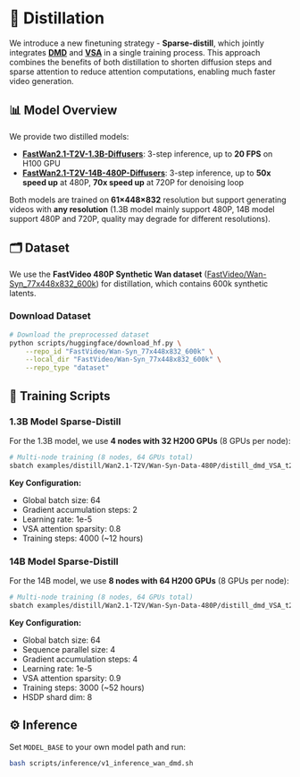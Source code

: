 # 🎯 Distillation

We introduce a new finetuning strategy - **Sparse-distill**, which jointly integrates **[DMD](https://arxiv.org/abs/2405.14867)** and **[VSA](https://arxiv.org/abs/2505.13389)** in a single training process. This approach combines the benefits of both distillation to shorten diffusion steps and sparse attention to reduce attention computations, enabling much faster video generation.

## 📊 Model Overview

We provide two distilled models:

- **[FastWan2.1-T2V-1.3B-Diffusers](https://huggingface.co/FastVideo/FastWan2.1-T2V-1.3B-Diffusers)**: 3-step inference, up to **20 FPS** on H100 GPU
- **[FastWan2.1-T2V-14B-480P-Diffusers](https://huggingface.co/FastVideo/FastWan2.1-T2V-14B-480P-Diffusers)**: 3-step inference, up to **50x speed up** at 480P, **70x speed up** at 720P for denoising loop

Both models are trained on **61×448×832** resolution but support generating videos with **any resolution** (1.3B  model mainly support 480P, 14B model support 480P and 720P, quality may degrade for different resolutions).

## 🗂️ Dataset

We use the **FastVideo 480P Synthetic Wan dataset** ([FastVideo/Wan-Syn_77x448x832_600k](https://huggingface.co/datasets/FastVideo/Wan-Syn_77x448x832_600k)) for distillation, which contains 600k synthetic latents.

### Download Dataset

```bash
# Download the preprocessed dataset
python scripts/huggingface/download_hf.py \
    --repo_id "FastVideo/Wan-Syn_77x448x832_600k" \
    --local_dir "FastVideo/Wan-Syn_77x448x832_600k" \
    --repo_type "dataset"
```

## 🚀 Training Scripts

### 1.3B Model Sparse-Distill

For the 1.3B model, we use **4 nodes with 32 H200 GPUs** (8 GPUs per node):

```bash
# Multi-node training (8 nodes, 64 GPUs total)
sbatch examples/distill/Wan2.1-T2V/Wan-Syn-Data-480P/distill_dmd_VSA_t2v_1.3B.slurm
```

**Key Configuration:**
- Global batch size: 64
- Gradient accumulation steps: 2
- Learning rate: 1e-5
- VSA attention sparsity: 0.8
- Training steps: 4000 (~12 hours)

### 14B Model Sparse-Distill

For the 14B model, we use **8 nodes with 64 H200 GPUs** (8 GPUs per node):

```bash
# Multi-node training (8 nodes, 64 GPUs total)
sbatch examples/distill/Wan2.1-T2V/Wan-Syn-Data-480P/distill_dmd_VSA_t2v_14B.slurm
```

**Key Configuration:**
- Global batch size: 64
- Sequence parallel size: 4
- Gradient accumulation steps: 4
- Learning rate: 1e-5
- VSA attention sparsity: 0.9
- Training steps: 3000 (~52 hours)
- HSDP shard dim: 8

## ⚙️ Inference
Set `MODEL_BASE` to your own model path and run:

```bash
bash scripts/inference/v1_inference_wan_dmd.sh
```
